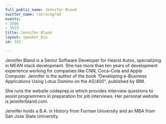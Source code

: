 ```yaml
---
full_public_name: Jennifer Bland
twitter_name: ratracegrad
events:
- 3506
- 3523
title: Jennifer Bland
layout: speaker_bio
id: 332

---
```

Jennifer Bland is a Senior Software Developer for Hearst Autos, specializing in MEAN stack development. She has more than ten years of development experience working for companies like CNN, Coca-Cola and Apple Computer. Jennifer is the author of the book “Developing e-Business Applications Using Lotus Domino on the AS/400", published by IBM.

She runs the website codeprep.io which provides interview questions to assist programmers in preparation for job interviews. Her personal website is jenniferbland.com.

Jennifer holds a B.A. in History from Furman University and an MBA from San Jose State University.
